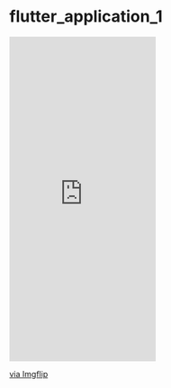# flutter_application_1


<div style="width:260px;max-width:100%;"><div style="height:0;padding-bottom:221.92%;position:relative;"><iframe width="260" height="577" style="position:absolute;top:0;left:0;width:100%;height:100%;" frameBorder="0" src="https://imgflip.com/embed/5sgqym"></iframe></div><p><a href="https://imgflip.com/gif/5sgqym">via Imgflip</a></p></div>
